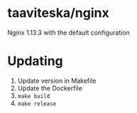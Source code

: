 # taaviteska/nginx

Nginx 1.13.3 with the default configuration

# Updating

1. Update version in Makefile
2. Update the Dockerfile
3. `make build`
4. `make release`
